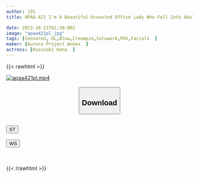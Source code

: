 ```yaml
---
author: j91
title: APAA-421 I'm A Beautiful-breasted Office Lady Who Fell Into Adulterous Sex. Today, I'm Going To Be Held By My Naughty Little Father Again... Kana Kusunoki

date: 2023-10-21T01:30:00Z
image: "apaa421pl.jpg"
tags: [Censored, OL,Blow,Creampie,Solowork,POV,Facials	]
maker: [Aurora Project Annex  ]
actress: [Kusunoki Hana  ]
---
```



{{< rawhtml >}}

<div class="video" data-videoid="Xr3KdyYD3rCDRY9">
    <a href="javascript:;">
        <img src="https://my.j91.asia/posts/apaa421pl/apaa421pl.jpg" width="WIDTH" height="HEIGHT" alt="apaa421pl.mp4" loading="lazy">
    </a>
</div>

<script type="text/javascript" src="https://j91.asia/asset/on-demand-st.js"></script>

<br>
  <link rel="stylesheet" href="https://j91.asia/asset/bs5.css">
  
  <center>
  <button class="btn btn-primary" type="button" data-bs-toggle="collapse" data-bs-target=".multi-collapse" aria-expanded="false" aria-controls="multiCollapseExample1 multiCollapseExample2"><h2>Download</h2></button></center>
</p>
<div class="row">
  <div class="col">
    <div class="collapse multi-collapse" id="multiCollapseExample1">
      <div class="card card-body">
	      	      <br>
<div class="buttons">  
<a href="https://streamtape.to/v/Xr3KdyYD3rCDRY9"><button class="btn-hover color-3"><i class="fa fa-download"></i> ST</button></a></div>
    </div>
  </div>
</div>
  <div class="col">
    <div class="collapse multi-collapse" id="multiCollapseExample2">
      <div class="card card-body">
	      <br>
<div class="buttons">
    <a href="https://wolfstream.tv/ova0fdesbzzm"><button class="btn-hover color-9"><i class="fa fa-download"></i> WS</button></a></div>
<br><br>
      </div>
    </div>
  </div>
</div>

{{< /rawhtml >}}